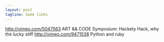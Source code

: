 ```yaml
---
layout: post
tagline: Some links
---
```

<http://vimeo.com/5047563> ART && CODE Symposium: Hackety Hack, why the lucky stiff
<http://vimeo.com/9471538> Python and ruby